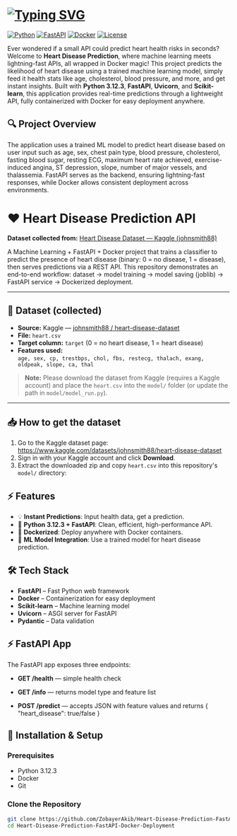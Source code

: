 # <a href="https://git.io/typing-svg"><img src="https://readme-typing-svg.demolab.com?font=Fira+Code&size=13&pause=1000&center=true&vCenter=true&width=435&lines=%E2%9D%A4%EF%B8%8F+Heart+Disease+Prediction+API+with+FastAPI+%26+Docker" alt="Typing SVG" /></a>

[![Python](https://img.shields.io/badge/Python-3.12.3-blue?logo=python&logoColor=white)](https://www.python.org/) 
[![FastAPI](https://img.shields.io/badge/FastAPI-0.100.0-green?logo=fastapi&logoColor=white)](https://fastapi.tiangolo.com/) 
[![Docker](https://img.shields.io/badge/Docker-24.1.0-blue?logo=docker&logoColor=white)](https://www.docker.com/) 
[![License](https://img.shields.io/badge/License-MIT-yellow)](LICENSE)

Ever wondered if a small API could predict heart health risks in seconds?  Welcome to **Heart Disease Prediction**, where machine learning meets lightning-fast APIs, all wrapped in Docker magic! This project predicts the likelihood of heart disease using a trained machine learning model, simply feed it health stats like age, cholesterol, blood pressure, and more, and get instant insights. Built with **Python 3.12.3**, **FastAPI**, **Uvicorn**, and **Scikit-learn**, this application provides real-time predictions through a lightweight API, fully containerized with Docker for easy deployment anywhere.  

## 🔍 Project Overview

The application uses a trained ML model to predict heart disease based on user input such as age, sex, chest pain type, blood pressure, cholesterol, fasting blood sugar, resting ECG, maximum heart rate achieved, exercise-induced angina, ST depression, slope, number of major vessels, and thalassemia. FastAPI serves as the backend, ensuring lightning-fast responses, while Docker allows consistent deployment across environments.  

# ❤️ Heart Disease Prediction API

**Dataset collected from:** [Heart Disease Dataset — Kaggle (johnsmith88)](https://www.kaggle.com/datasets/johnsmith88/heart-disease-dataset)

A Machine Learning + FastAPI + Docker project that trains a classifier to predict the presence of heart disease (binary: 0 = no disease, 1 = disease), then serves predictions via a REST API. This repository demonstrates an end-to-end workflow: dataset → model training → model saving (joblib) → FastAPI service → Dockerized deployment.

---

## 🔎 Dataset (collected)
- **Source:** Kaggle — [johnsmith88 / heart-disease-dataset](https://www.kaggle.com/datasets/johnsmith88/heart-disease-dataset)  
- **File:** `heart.csv`  
- **Target column:** `target` (0 = no heart disease, 1 = heart disease)  
- **Features used:**  
  `age, sex, cp, trestbps, chol, fbs, restecg, thalach, exang, oldpeak, slope, ca, thal`

> **Note:** Please download the dataset from Kaggle (requires a Kaggle account) and place the `heart.csv` into the `model/` folder (or update the path in `model/model_run.py`).

---

## 📥 How to get the dataset
1. Go to the Kaggle dataset page:  
   https://www.kaggle.com/datasets/johnsmith88/heart-disease-dataset
2. Sign in with your Kaggle account and click **Download**.
3. Extract the downloaded zip and copy `heart.csv` into this repository's `model/` directory:


## ⚡ Features

- 💡 **Instant Predictions**: Input health data, get a prediction.  
- 🐍 **Python 3.12.3 + FastAPI**: Clean, efficient, high-performance API.  
- 🐳 **Dockerized**: Deploy anywhere with Docker containers.  
- 🎯 **ML Model Integration**: Use a trained model for heart disease prediction.  

## 🛠 Tech Stack

- **FastAPI** – Fast Python web framework  
- **Docker** – Containerization for easy deployment  
- **Scikit-learn** – Machine learning model  
- **Uvicorn** – ASGI server for FastAPI  
- **Pydantic** – Data validation

## ⚡ FastAPI App

The FastAPI app exposes three endpoints:

  - **GET /health** — simple health check
  
  - **GET /info** — returns model type and feature list
  
  - **POST /predict** — accepts JSON with feature values and returns { "heart_disease": true/false }

## 🚀 Installation & Setup

### Prerequisites

- Python 3.12.3  
- Docker  
- Git  

### Clone the Repository

```bash
git clone https://github.com/ZobayerAkib/Heart-Disease-Prediction-FastAPI-Docker-Deployment.git
cd Heart-Disease-Prediction-FastAPI-Docker-Deployment 

